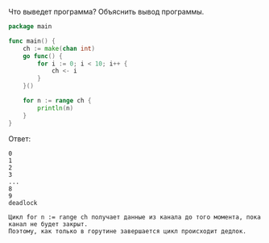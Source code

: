 Что выведет программа? Объяснить вывод программы.

```go
package main

func main() {
	ch := make(chan int)
	go func() {
		for i := 0; i < 10; i++ {
			ch <- i
		}
	}()

	for n := range ch {
		println(n)
	}
}
```

Ответ:
```
0
1
2
3
...
8
9
deadlock

Цикл for n := range ch получает данные из канала до того момента, пока канал не будет закрыт.
Поэтому, как только в горутине завершается цикл происходит дедлок.

```
